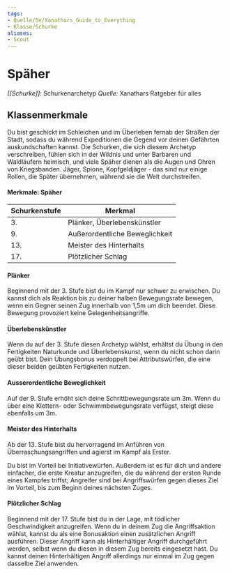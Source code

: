 ```yaml
---
tags: 
- Quelle/5e/Xanathars_Guide_to_Everything
- Klasse/Schurke
aliases: 
- Scout
---
```

# Späher
_[[Schurke]]_: Schurkenarchetyp
_Quelle:_ Xanathars Ratgeber für alles

## Klassenmerkmale
Du bist geschickt im Schleichen und im Überleben fernab der Straßen der Stadt, sodass du während Expeditionen die Gegend vor deinen Gefährten auskundschaften kannst. Die Schurken, die sich diesem Archetyp verschreiben, fühlen sich in der Wildnis und unter Barbaren und Waldläufern heimisch, und viele Späher dienen als die Augen und Ohren von Kriegsbanden. Jäger, Spione, Kopfgeldjäger - das sind nur einige Rollen, die Später übernehmen, während sie die Welt durchstreifen.

#### Merkmale: Späher
| Schurkenstufe | Merkmal |
| --- | --- |
| 3. | Plänker, Überlebenskünstler |
| 9. | Außerordentliche Beweglichkeit |
| 13. | Meister des Hinterhalts |
| 17. | Plötzlicher Schlag |

#### Plänker
Beginnend mit der 3. Stufe bist du im Kampf nur schwer zu erwischen. Du kannst dich als Reaktion bis zu deiner halben Bewegungsrate bewegen, wenn ein Gegner seinen Zug innerhalb von 1,5m um dich beendet. Diese Bewegung provoziert keine Gelegenheitsangriffe.

#### Überlebenskünstler
Wenn du auf der 3. Stufe diesen Archetyp wählst, erhältst du Übung in den Fertigkeiten Naturkunde und Überlebenskunst, wenn du nicht schon darin geübt bist. Dein Übungsbonus verdoppelt bei Attributswürfen, die eine dieser beiden geübten Fertigkeiten nutzen.

#### Ausserordentliche Beweglichkeit
Auf der 9. Stufe erhöht sich deine Schrittbewegungsrate um 3m. Wenn du über eine Klettern- oder Schwimmbewegungsrate verfügst, steigt diese ebenfalls um 3m.

#### Meister des Hinterhalts
Ab der 13. Stufe bist du hervorragend im Anführen von Überraschungsangriffen und agierst im Kampf als Erster.

Du bist im Vorteil bei Initiativewürfen. Außerdem ist es für dich und andere einfacher, die erste Kreatur anzugreifen, die du während der ersten Runde eines Kampfes triffst; Angreifer sind bei Angriffswürfen gegen dieses Ziel im Vorteil, bis zum Beginn deines nächsten Zuges.

#### Plötzlicher Schlag
Beginnend mit der 17. Stufe bist du in der Lage, mit tödlicher Geschwindigkeit anzugreifen. Wenn du in deinem Zug die Angriffsaktion wählst, kannst du als eine Bonusaktion einen zusätzlichen Angriff ausführen. Dieser Angriff kann als Hinterhältiger Angriff durchgeführt werden, selbst wenn du diesen in diesem Zug bereits eingesetzt hast. Du kannst deinen Hinterhältigen Angriff allerdings nur einmal im Zug gegen dasselbe Ziel anwenden.
